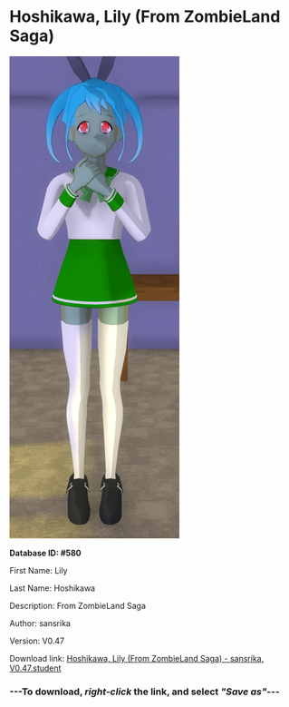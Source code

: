 # Hoshikawa, Lily (From ZombieLand Saga)

<img src="https://raw.githubusercontent.com/Arbiter1223/Daigaku-Gurashi-Custom-Students/master/Students/Files/Hoshikawa%2C%20Lily%20(From%20ZombieLand%20Saga).png" title="Hoshikawa, Lily (From ZombieLand Saga) - sansrika, V0.47">

**Database ID: #580**

First Name: Lily

Last Name: Hoshikawa

Description: From ZombieLand Saga

Author: sansrika

Version: V0.47

Download link: <a href="https://raw.githubusercontent.com/Arbiter1223/Daigaku-Gurashi-Custom-Students/master/Students/Files/Hoshikawa%2C%20Lily%20(From%20ZombieLand%20Saga)%20-%20sansrika%2C%20V0.47.student">Hoshikawa, Lily (From ZombieLand Saga) - sansrika, V0.47.student</a>

### ---**To download, _right-click_ the link, and select _"Save as"_**---
